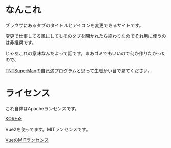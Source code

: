 # なんこれ
ブラウザにあるタブのタイトルとアイコンを変更できるサイトです。

変更で仕事してる風にしてもそのタブを開かれたら終わりなのでそれ用に使うのは非推奨です。

じゃあこれの意味なんだよって話です。まあゴミでもいいので何か作りたかったので、

[TNTSuperMan](https://github.com/TNTSuperMan)の自己満プログラムと思って生暖かい目で見てください。
# ライセンス
これ自体はApacheランセンスです。

[KORE☆](LICENSE)

Vue2を使ってます。MITランセンスです。

[VueのMITランセンス](VUE.COPYING)
